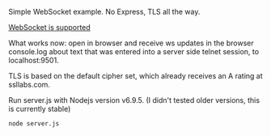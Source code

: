 Simple WebSocket example. No Express, TLS all the way.

[WebSocket is supported](https://tools.ietf.org/html/rfc6455)

What works now: open in browser and receive ws updates in the browser console.log about text that was entered into a server side telnet session, to localhost:9501.

TLS is based on the default cipher set, which already receives an A rating at ssllabs.com.

Run server.js with Nodejs version v6.9.5. (I didn't tested older versions, this is currently stable)

```bash
node server.js
```
